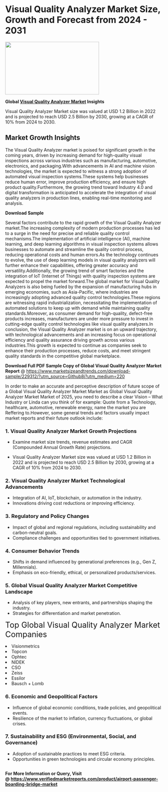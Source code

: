 <H1>Visual Quality Analyzer Market Size, Growth and Forecast from 2024 - 2031</H1><img class="aligncenter size-medium wp-image-584254" src="https://thirdeyenews.in/wp-content/uploads/2024/09/Global-Market-Research-300x168.jpeg" alt="" width="300" height="168" /><p><strong>Global&nbsp;<a href="https://www.marketsizeandtrends.com/download-sample/229312/?utm_source=Github8j?utm_medium=220">Visual Quality Analyzer Market</a> Insights</strong></p><p>Visual Quality Analyzer Market size was valued at USD 1.2 Billion in 2022 and is projected to reach USD 2.5 Billion by 2030, growing at a CAGR of 10% from 2024 to 2030.</p><p><h2>Market Growth Insights</h2> <p>The Visual Quality Analyzer market is poised for significant growth in the coming years, driven by increasing demand for high-quality visual inspections across various industries such as manufacturing, automotive, electronics, and packaging.With advancements in AI and machine vision technologies, the market is expected to witness a strong adoption of automated visual inspection systems.These systems help businesses reduce human error, improve production efficiency, and ensure high product quality.Furthermore, the growing trend toward Industry 4.0 and digital transformation is anticipated to accelerate the integration of visual quality analyzers in production lines, enabling real-time monitoring and analysis.</p> <p><strong>Download Sample</strong></p> <p>Several factors contribute to the rapid growth of the Visual Quality Analyzer market.The increasing complexity of modern production processes has led to a surge in the need for precise and reliable quality control mechanisms.The implementation of artificial intelligence (AI), machine learning, and deep learning algorithms in visual inspection systems allows businesses to automate and streamline the quality control process, reducing operational costs and human errors.As the technology continues to evolve, the use of deep learning models in visual quality analyzers will further enhance their capabilities, offering greater accuracy and versatility.Additionally, the growing trend of smart factories and the integration of IoT (Internet of Things) with quality inspection systems are expected to propel the market forward.The global market for Visual Quality Analyzers is also being fueled by the expansion of manufacturing hubs in emerging economies, such as Asia-Pacific, where industries are increasingly adopting advanced quality control technologies.These regions are witnessing rapid industrialization, necessitating the implementation of automated solutions to keep up with demand while maintaining quality standards.Moreover, as consumer demand for high-quality, defect-free products increases, manufacturers are under more pressure to invest in cutting-edge quality control technologies like visual quality analyzers.In conclusion, the Visual Quality Analyzer market is on an upward trajectory, with technological advancements and an increasing focus on operational efficiency and quality assurance driving growth across various industries.This growth is expected to continue as companies seek to enhance their production processes, reduce costs, and meet stringent quality standards in the competitive global marketplace.<p><span class=""><strong>Download Full PDF Sample Copy of Global Visual Quality Analyzer Market Report</strong> @ <a href="https://www.marketsizeandtrends.com/download-sample/229312/?utm_source=Github8j?utm_medium=220" target="_blank">https://www.marketsizeandtrends.com/download-sample/229312/?utm_source=Github8j?utm_medium=220</a></span></p><p>In order to make an accurate and perceptive description of future scope of a Global&nbsp;Visual Quality Analyzer Market Market as Global&nbsp;Visual Quality Analyzer Market Market of 2025, you need to describe a clear Vision &ndash; What Industry or Linda can you think of for example: Quote from a Technology, healthcare, automotive, renewable energy, name the market you are Reffering to.However, some general trends and factors usually impact market reports and their future outlook include:</p><h3>1.&nbsp;<strong>Visual Quality Analyzer Market Growth Projections</strong></h3><ul><li>Examine market size trends, revenue estimates and CAGR (Compounded Annual Growth Rate) projections.</li><li><p>Visual Quality Analyzer Market size was valued at USD 1.2 Billion in 2022 and is projected to reach USD 2.5 Billion by 2030, growing at a CAGR of 10% from 2024 to 2030.</p></li></ul><h3>2.&nbsp;<strong>Visual Quality Analyzer Market Technological Advancements</strong></h3><ul><li>Integration of AI, IoT, blockchain, or automation in the industry.</li><li>Innovations driving cost reductions or improving efficiency.</li></ul><h3>3.&nbsp;<strong>Regulatory and Policy Changes</strong></h3><ul><li>Impact of global and regional regulations, including sustainability and carbon-neutral goals.</li><li>Compliance challenges and opportunities tied to government initiatives.</li></ul><h3>4.&nbsp;<strong>Consumer Behavior Trends</strong></h3><ul><li>Shifts in demand influenced by generational preferences (e.g., Gen Z, Millennials).</li><li>Emphasis on eco-friendly, ethical, or personalized products/services.</li></ul><h3>5.&nbsp;<strong>Global Visual Quality Analyzer Market Competitive Landscape</strong></h3><ul><li>Analysis of key players, new entrants, and partnerships shaping the industry.</li><li>Strategies for differentiation and market penetration.</li></ul><p data-pm-slice="1 1 []"><span style="color: inherit; font-family: inherit; font-size: 25px;">Top Global Visual Quality Analyzer Market Companies</span></p><div class="" data-test-id=""><p><li>Visionmetrics</li><li> Topcon</li><li> Ophtec</li><li> NIDEK</li><li> CSO</li><li> Zeiss</li><li> Essilor</li><li> Bausch + Lomb</li></p></div><h3>6.&nbsp;<strong>Economic and Geopolitical Factors</strong></h3><ul><li>Influence of global economic conditions, trade policies, and geopolitical events.</li><li>Resilience of the market to inflation, currency fluctuations, or global crises.</li></ul><h3>7.&nbsp;<strong>Sustainability and ESG (Environmental, Social, and Governance)</strong></h3><ul><li>Adoption of sustainable practices to meet ESG criteria.</li><li>Opportunities in green technologies and circular economy principles.</li></ul><h2><strong style="font-size: 14px;">For More Information or Query, Visit @&nbsp;</strong><a style="background-color: #ffffff; font-size: 14px;" href="https://www.marketsizeandtrends.com/report/visual-quality-analyzer-market/" target="_blank">https://www.verifiedmarketreports.com/product/airport-passenger-boarding-bridge-market</a></h2>